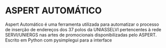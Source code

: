 # ASPERT AUTOMÁTICO  
Aspert Automático é uma ferramenta utilizada para automatizar o processo de inserção de endereços dos 37 polos da UNIASSELVI pertencentes à rede SERVI/UNIERGS nas artes de promocionais disponibilizadas pelo ASPERT.
Escrito em Python com pysimplegui para a interface

